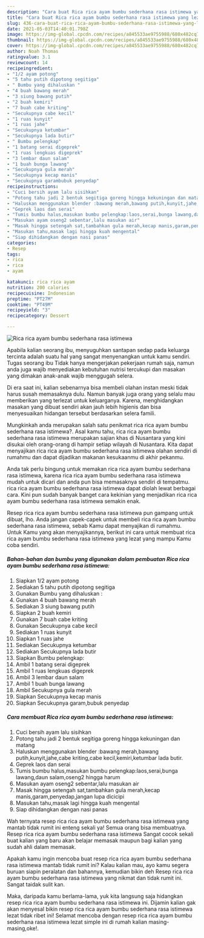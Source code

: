 ```yaml
---
description: "Cara buat Rica rica ayam bumbu sederhana rasa istimewa yang lezat Untuk Jualan"
title: "Cara buat Rica rica ayam bumbu sederhana rasa istimewa yang lezat Untuk Jualan"
slug: 436-cara-buat-rica-rica-ayam-bumbu-sederhana-rasa-istimewa-yang-lezat-untuk-jualan
date: 2021-05-03T14:40:01.798Z
image: https://img-global.cpcdn.com/recipes/a845533ae9755988/680x482cq70/rica-rica-ayam-bumbu-sederhana-rasa-istimewa-foto-resep-utama.jpg
thumbnail: https://img-global.cpcdn.com/recipes/a845533ae9755988/680x482cq70/rica-rica-ayam-bumbu-sederhana-rasa-istimewa-foto-resep-utama.jpg
cover: https://img-global.cpcdn.com/recipes/a845533ae9755988/680x482cq70/rica-rica-ayam-bumbu-sederhana-rasa-istimewa-foto-resep-utama.jpg
author: Noah Thomas
ratingvalue: 3.1
reviewcount: 14
recipeingredient:
- "1/2 ayam potong"
- "5 tahu putih dipotong segitiga"
- " Bumbu yang dihaluskan "
- "4 buah bawang merah"
- "3 siung bawang putih"
- "2 buah kemiri"
- "7 buah cabe kriting"
- "Secukupnya cabe kecil"
- "1 ruas kunyit"
- "1 ruas jahe"
- "Secukupnya ketumbar"
- "Secukupnya lada butir"
- " Bumbu pelengkap"
- "1 batang serai digeprek"
- "1 ruas lengkuas digeprek"
- "3 lembar daun salam"
- "1 buah bunga lawang"
- "Secukupnya gula merah"
- "Secukupnya kecap manis"
- "Secukupnya garambubuk penyedap"
recipeinstructions:
- "Cuci bersih ayam lalu sisihkan"
- "Potong tahu jadi 2 bentuk segitiga goreng hingga kekuningan dan matang"
- "Haluskan menggunakan blender :bawang merah,bawang putih,kunyit,jahe,cabe kriting,cabe kecil,kemiri,ketumbar lada butir."
- "Geprek laos dan serai"
- "Tumis bumbu halus,masukan bumbu pelengkap:laos,serai,bunga lawang,daun salam,oseng2 hingga harum"
- "Masukan ayam oseng2 sebentar,lalu masukan air"
- "Masak hingga setengah sat,tambahkan gula merah,kecap manis,garam,penyedap,jangan lupa dicicipi"
- "Masukan tahu,masak lagi hingga kuah mengental"
- "Siap dihidangkan dengan nasi panas"
categories:
- Resep
tags:
- rica
- rica
- ayam

katakunci: rica rica ayam 
nutrition: 200 calories
recipecuisine: Indonesian
preptime: "PT27M"
cooktime: "PT49M"
recipeyield: "3"
recipecategory: Dessert

---
```



![Rica rica ayam bumbu sederhana rasa istimewa](https://img-global.cpcdn.com/recipes/a845533ae9755988/680x482cq70/rica-rica-ayam-bumbu-sederhana-rasa-istimewa-foto-resep-utama.jpg)

Apabila kalian seorang ibu, menyuguhkan santapan sedap pada keluarga tercinta adalah suatu hal yang sangat menyenangkan untuk kamu sendiri. Tugas seorang ibu Tidak hanya mengerjakan pekerjaan rumah saja, namun anda juga wajib menyediakan kebutuhan nutrisi tercukupi dan masakan yang dimakan anak-anak wajib menggugah selera.

Di era  saat ini, kalian sebenarnya bisa membeli olahan instan meski tidak harus susah memasaknya dulu. Namun banyak juga orang yang selalu mau memberikan yang terlezat untuk keluarganya. Karena, menghidangkan masakan yang dibuat sendiri akan jauh lebih higienis dan bisa menyesuaikan hidangan tersebut berdasarkan selera famili. 



Mungkinkah anda merupakan salah satu penikmat rica rica ayam bumbu sederhana rasa istimewa?. Asal kamu tahu, rica rica ayam bumbu sederhana rasa istimewa merupakan sajian khas di Nusantara yang kini disukai oleh orang-orang di hampir setiap wilayah di Nusantara. Kita dapat menyajikan rica rica ayam bumbu sederhana rasa istimewa olahan sendiri di rumahmu dan dapat dijadikan makanan kesukaanmu di akhir pekanmu.

Anda tak perlu bingung untuk memakan rica rica ayam bumbu sederhana rasa istimewa, karena rica rica ayam bumbu sederhana rasa istimewa mudah untuk dicari dan anda pun bisa memasaknya sendiri di tempatmu. rica rica ayam bumbu sederhana rasa istimewa dapat diolah lewat berbagai cara. Kini pun sudah banyak banget cara kekinian yang menjadikan rica rica ayam bumbu sederhana rasa istimewa semakin enak.

Resep rica rica ayam bumbu sederhana rasa istimewa pun gampang untuk dibuat, lho. Anda jangan capek-capek untuk membeli rica rica ayam bumbu sederhana rasa istimewa, sebab Kamu dapat menyajikan di rumahmu. Untuk Kamu yang akan menyajikannya, berikut ini cara untuk membuat rica rica ayam bumbu sederhana rasa istimewa yang lezat yang mampu Kamu coba sendiri.

<!--inarticleads1-->

##### Bahan-bahan dan bumbu yang digunakan dalam pembuatan Rica rica ayam bumbu sederhana rasa istimewa:

1. Siapkan 1/2 ayam potong
1. Sediakan 5 tahu putih dipotong segitiga
1. Gunakan  Bumbu yang dihaluskan :
1. Gunakan 4 buah bawang merah
1. Sediakan 3 siung bawang putih
1. Siapkan 2 buah kemiri
1. Gunakan 7 buah cabe kriting
1. Gunakan Secukupnya cabe kecil
1. Sediakan 1 ruas kunyit
1. Siapkan 1 ruas jahe
1. Sediakan Secukupnya ketumbar
1. Sediakan Secukupnya lada butir
1. Siapkan  Bumbu pelengkap:
1. Ambil 1 batang serai digeprek
1. Ambil 1 ruas lengkuas digeprek
1. Ambil 3 lembar daun salam
1. Ambil 1 buah bunga lawang
1. Ambil Secukupnya gula merah
1. Siapkan Secukupnya kecap manis
1. Siapkan Secukupnya garam,bubuk penyedap




<!--inarticleads2-->

##### Cara membuat Rica rica ayam bumbu sederhana rasa istimewa:

1. Cuci bersih ayam lalu sisihkan
1. Potong tahu jadi 2 bentuk segitiga goreng hingga kekuningan dan matang
1. Haluskan menggunakan blender :bawang merah,bawang putih,kunyit,jahe,cabe kriting,cabe kecil,kemiri,ketumbar lada butir.
1. Geprek laos dan serai
1. Tumis bumbu halus,masukan bumbu pelengkap:laos,serai,bunga lawang,daun salam,oseng2 hingga harum
1. Masukan ayam oseng2 sebentar,lalu masukan air
1. Masak hingga setengah sat,tambahkan gula merah,kecap manis,garam,penyedap,jangan lupa dicicipi
1. Masukan tahu,masak lagi hingga kuah mengental
1. Siap dihidangkan dengan nasi panas




Wah ternyata resep rica rica ayam bumbu sederhana rasa istimewa yang mantab tidak rumit ini enteng sekali ya! Semua orang bisa membuatnya. Resep rica rica ayam bumbu sederhana rasa istimewa Sangat cocok sekali buat kalian yang baru akan belajar memasak maupun bagi kalian yang sudah ahli dalam memasak.

Apakah kamu ingin mencoba buat resep rica rica ayam bumbu sederhana rasa istimewa mantab tidak rumit ini? Kalau kalian mau, ayo kamu segera buruan siapin peralatan dan bahannya, kemudian bikin deh Resep rica rica ayam bumbu sederhana rasa istimewa yang nikmat dan tidak rumit ini. Sangat taidak sulit kan. 

Maka, daripada kamu berlama-lama, yuk kita langsung saja hidangkan resep rica rica ayam bumbu sederhana rasa istimewa ini. Dijamin kalian gak akan menyesal bikin resep rica rica ayam bumbu sederhana rasa istimewa lezat tidak ribet ini! Selamat mencoba dengan resep rica rica ayam bumbu sederhana rasa istimewa lezat simple ini di rumah kalian masing-masing,oke!.

